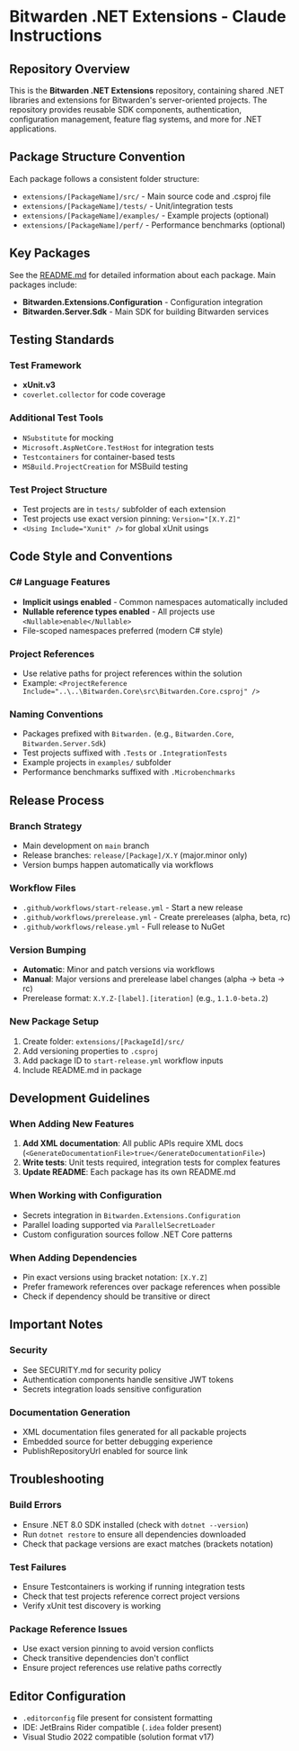 # Bitwarden .NET Extensions - Claude Instructions

## Repository Overview

This is the **Bitwarden .NET Extensions** repository, containing shared .NET libraries and extensions for Bitwarden's server-oriented projects. The repository provides reusable SDK components, authentication, configuration management, feature flag systems, and more for .NET applications.

## Package Structure Convention

Each package follows a consistent folder structure:

-   `extensions/[PackageName]/src/` - Main source code and .csproj file
-   `extensions/[PackageName]/tests/` - Unit/integration tests
-   `extensions/[PackageName]/examples/` - Example projects (optional)
-   `extensions/[PackageName]/perf/` - Performance benchmarks (optional)

## Key Packages

See the [README.md](README.md) for detailed information about each package. Main packages include:

-   **Bitwarden.Extensions.Configuration** - Configuration integration
-   **Bitwarden.Server.Sdk** - Main SDK for building Bitwarden services

## Testing Standards

### Test Framework

-   **xUnit.v3**
-   `coverlet.collector` for code coverage

### Additional Test Tools

-   `NSubstitute` for mocking
-   `Microsoft.AspNetCore.TestHost` for integration tests
-   `Testcontainers` for container-based tests
-   `MSBuild.ProjectCreation` for MSBuild testing

### Test Project Structure

-   Test projects are in `tests/` subfolder of each extension
-   Test projects use exact version pinning: `Version="[X.Y.Z]"`
-   `<Using Include="Xunit" />` for global xUnit usings

## Code Style and Conventions

### C# Language Features

-   **Implicit usings enabled** - Common namespaces automatically included
-   **Nullable reference types enabled** - All projects use `<Nullable>enable</Nullable>`
-   File-scoped namespaces preferred (modern C# style)

### Project References

-   Use relative paths for project references within the solution
-   Example: `<ProjectReference Include="..\..\Bitwarden.Core\src\Bitwarden.Core.csproj" />`

### Naming Conventions

-   Packages prefixed with `Bitwarden.` (e.g., `Bitwarden.Core`, `Bitwarden.Server.Sdk`)
-   Test projects suffixed with `.Tests` or `.IntegrationTests`
-   Example projects in `examples/` subfolder
-   Performance benchmarks suffixed with `.Microbenchmarks`

## Release Process

### Branch Strategy

-   Main development on `main` branch
-   Release branches: `release/[Package]/X.Y` (major.minor only)
-   Version bumps happen automatically via workflows

### Workflow Files

-   `.github/workflows/start-release.yml` - Start a new release
-   `.github/workflows/prerelease.yml` - Create prereleases (alpha, beta, rc)
-   `.github/workflows/release.yml` - Full release to NuGet

### Version Bumping

-   **Automatic**: Minor and patch versions via workflows
-   **Manual**: Major versions and prerelease label changes (alpha → beta → rc)
-   Prerelease format: `X.Y.Z-[label].[iteration]` (e.g., `1.1.0-beta.2`)

### New Package Setup

1. Create folder: `extensions/[PackageId]/src/`
2. Add versioning properties to `.csproj`
3. Add package ID to `start-release.yml` workflow inputs
4. Include README.md in package

## Development Guidelines

### When Adding New Features

1. **Add XML documentation**: All public APIs require XML docs (`<GenerateDocumentationFile>true</GenerateDocumentationFile>`)
2. **Write tests**: Unit tests required, integration tests for complex features
3. **Update README**: Each package has its own README.md

### When Working with Configuration

-   Secrets integration in `Bitwarden.Extensions.Configuration`
-   Parallel loading supported via `ParallelSecretLoader`
-   Custom configuration sources follow .NET Core patterns

### When Adding Dependencies

-   Pin exact versions using bracket notation: `[X.Y.Z]`
-   Prefer framework references over package references when possible
-   Check if dependency should be transitive or direct

## Important Notes

### Security

-   See SECURITY.md for security policy
-   Authentication components handle sensitive JWT tokens
-   Secrets integration loads sensitive configuration

### Documentation Generation

-   XML documentation files generated for all packable projects
-   Embedded source for better debugging experience
-   PublishRepositoryUrl enabled for source link

## Troubleshooting

### Build Errors

-   Ensure .NET 8.0 SDK installed (check with `dotnet --version`)
-   Run `dotnet restore` to ensure all dependencies downloaded
-   Check that package versions are exact matches (brackets notation)

### Test Failures

-   Ensure Testcontainers is working if running integration tests
-   Check that test projects reference correct project versions
-   Verify xUnit test discovery is working

### Package Reference Issues

-   Use exact version pinning to avoid version conflicts
-   Check transitive dependencies don't conflict
-   Ensure project references use relative paths correctly

## Editor Configuration

-   `.editorconfig` file present for consistent formatting
-   IDE: JetBrains Rider compatible (`.idea` folder present)
-   Visual Studio 2022 compatible (solution format v17)
